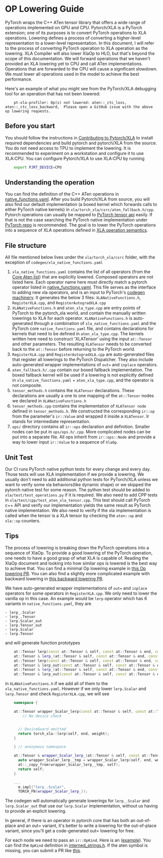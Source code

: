 # OP Lowering Guide

PyTorch wraps the C++ ATen tensor library that offers a wide range of
operations implemented on GPU and CPU. Pytorch/XLA is a PyTorch
extension; one of its purposes is to convert PyTorch operations to XLA
operations. Lowering defines a process of converting a higher-level
representation to a lower-level representation. In this document, I will
refer to the process of converting PyTorch operation to XLA operation as
the lowering. XLA Compiler will also lower XlaOp to HLO, but that's
beyond the scope of this documentation. We will forward operations that
we haven't provided an XLA lowering yet to CPU and call ATen
implementations. Operations that are forwarded to the CPU will cause a
significant slowdown. We must lower all operations used in the model to
achieve the best performance.

Here's an example of what you might see from the PyTorch/XLA debugging
tool for an operation that has not been lowered:

``` none
    pt-xla-profiler: Op(s) not lowered: aten::_ctc_loss, aten::_ctc_loss_backward,  Please open a GitHub issue with the above op lowering requests.
```

## Before you start

You should follow the instructions in
[Contributing to Pytorch/XLA](https://github.com/pytorch/xla/blob/master/CONTRIBUTING.md) to
install required dependencies and build pytorch and pytorch/XLA from the
source. You do not need access to TPU to implement the lowering. It is
recommended to experiment on a workstation and configure it to use
XLA:CPU. You can configure Pytorch/XLA to use XLA:CPU by running

``` bash
    export PJRT_DEVICE=CPU
```

## Understanding the operation

You can find the definition of the C++ ATen operations in
[native_functions.yaml](https://github.com/pytorch/pytorch/blob/main/aten/src/ATen/native/native_functions.yaml).
After you build Pytorch/XLA from source, you will also find our default
implementation (a boxed kernel which forwards calls to either PyTorch
native kernels) in `xla/torch_xla/csrc/aten_fallback.h/cpp`. Pytorch
operations can usually be mapped to [PyTorch tensor
api](https://pytorch.org/docs/stable/index.html) easily. If that is not
the case searching the PyTorch native implementation under [PyTorch
repo](https://github.com/pytorch/pytorch) is recommended. The goal is to
lower the PyTorch operations into a sequence of XLA operations defined
in [XLA operation semantics](https://www.tensorflow.org/xla/operation_semantics).

## File structure

All file mentioned below lives under the `xla/torch_xla/csrc` folder,
with the exception of `codegen/xla_native_functions.yaml`

1.  `xla_native_functions.yaml` contains the list of all operators (from
    the [Core Aten
    list](https://pytorch.org/docs/stable/torch.compiler_ir.html)) that
    are explicitly lowered. Composed operators are not listed here. Each
    operator name here must directly match a pytorch operator listed in
    [native_functions.yaml](https://github.com/pytorch/pytorch/blob/main/aten/src/ATen/native/native_functions.yaml).
    This file serves as the interface to adding new xla operators, and
    is an input to PyTorch's [codegen
    machinery](https://github.com/pytorch/pytorch/blob/main/torchgen/gen_backend_stubs.py).
    It generates the below 3 files: `XLANativeFunctions.h`,
    `RegisterXLA.cpp`, and `RegisterAutogradXLA.cpp`
2.  `XLANativeFunctions.h` and `aten_xla_type.cpp` are entry points of
    PyTorch to the pytorch_xla world, and contain the manually written
    lowerings to XLA for each operator. `XLANativeFunctions.h` is
    auto-generated through a combination of `xla_native_functions.yaml`
    and the PyTorch core `native_functions.yaml` file, and contains
    declarations for kernels that need to be defined in
    `aten_xla_type.cpp`. The kernels written here need to construct
    'XLATensor' using the input `at::Tensor` and other parameters. The
    resulting `XLATensor` needs to be converted back to the `at::Tensor`
    before returning to the PyTorch world.
3.  `RegisterXLA.cpp` and `RegisterAutogradXLA.cpp` are auto-generated
    files that register all lowerings to the PyTorch Dispatcher. They
    also include auto-generated wrapper implementations of `out=` and
    `inplace` operators.
4.  `aten_fallback.h/.cpp` contain our boxed fallback implementation.
    The boxed fallback kernel will be used if a lowering is not
    explicitly defined in `xla_native_functions.yaml` +
    `aten_xla_type.cpp`, and the operator is not composite.
5.  `tensor_methods.h` contains the `XLATensor` declarations. These
    declarations are usually a one to one mapping of the `at::Tensor`
    nodes we declared in `XLANativeFunctions.h`
6.  `tensor_methods.cpp` contains the implementation of `XLATensor node`
    defined in `tensor_methods.h`. We constructed the corresponding
    `ir::op` from the parameter's `ir::Value` and wrapped it inside a
    `XLATensor`. Ir stands for intermediate representation.
7.  `ops/` directory contains all `ir::ops` declaration and definition.
    Smaller nodes can be put in `ops/ops.h/.cpp`. More complicated nodes
    can be put into a separate file. All ops inherit from
    `ir::ops::Node` and provide a way to lower input `ir::Value` to a
    sequence of `XlaOp`.

## Unit Test

Our CI runs PyTorch native python tests for every change and every day.
Those tests will use XLA implementation if we provide a lowering. We
usually don't need to add additional python tests for PyTorch/XLA unless
we want to verify some xla behaviors(like dynamic shape) or we skipped
the pytorch native test for some reason. The python test should be added
to `xla/test/test_operations.py` if it is required. We also need to add
CPP tests in `xla/test/cpp/test_aten_xla_tensor.cpp`. This test should
call PyTorch c++ API and verify our implementation yields the same
result as PyTorch native implementation. We also need to verify if the
xla implementation is called when the tensor is a XLA tensor by checking
the `aten::op` and `xla::op` counters.

## Tips

The process of lowering is breaking down the PyTorch operations into a
sequence of XlaOp. To provide a good lowering of the PyTorch operation,
one needs to have a good grasp of what XLA is capable of. Reading the
XlaOp document and looking into how similar ops is lowered is the best
way to achieve that. You can find a minimal Op lowering example in [this Op lowering PR](https://github.com/pytorch/xla/pull/2969). You can also find a
slightly more complicated example with backward lowering in [this backward lowering PR](https://github.com/pytorch/xla/pull/2972).

We have auto-generated wrapper implementations of `out=` and `inplace`
operators for some operators in `RegisterXLA.cpp`. We only need to lower
the vanilla op in this case. An example would be `lerp` operator which
has 6 variants in `native_functions.yaml`, they are


    - lerp_.Scalar
    - lerp_.Tensor
    - lerp.Scalar_out
    - lerp.Tensor_out
    - lerp.Scalar
    - lerp.Tensor

and will generate function prototypes

``` c++
    at::Tensor lerp(const at::Tensor & self, const at::Tensor & end, const at::Scalar & weight);
    at::Tensor & lerp_(at::Tensor & self, const at::Tensor & end, const at::Scalar & weight);
    at::Tensor lerp(const at::Tensor & self, const at::Tensor & end, const at::Tensor & weight);
    at::Tensor & lerp_out(const at::Tensor & self, const at::Tensor & end, const at::Tensor & weight, at::Tensor & out);
    at::Tensor & lerp_(at::Tensor & self, const at::Tensor & end, const at::Tensor & weight);
    at::Tensor & lerp_out(const at::Tensor & self, const at::Tensor & end, const at::Scalar & weight, at::Tensor & out);
```

in `XLANativeFunctions.h` if we add all of them to the
`xla_native_functions.yaml`. However if we only lower `lerp.Scalar` and
`lerp.Tensor` and check `RegisterXLA.cpp`, we will see

``` c++
    namespace {

    at::Tensor wrapper_Scalar_lerp(const at::Tensor & self, const at::Tensor & end, const at::Scalar & weight) {
        // No device check


      // DeviceGuard omitted
      return torch_xla::lerp(self, end, weight);
    }

    } // anonymous namespace

    at::Tensor & wrapper_Scalar_lerp_(at::Tensor & self, const at::Tensor & end, const at::Scalar & weight) {
      auto wrapper_Scalar_lerp__tmp = wrapper_Scalar_lerp(self, end, weight);
      at::_copy_from(wrapper_Scalar_lerp__tmp, self);
      return self;
    }

    ...
      m.impl("lerp_.Scalar",
      TORCH_FN(wrapper_Scalar_lerp_));
```

The codegen will automatically generate lowerings for `lerp_.Scalar` and
`lerp.Scalar_out` that use our `lerp.Scalar` implementation, without us
having to provide an explicit lowering.

In general, if there is an operator in pytorch core that has both an
out-of-place and an out= variant, it's better to write a lowering for
the out-of-place variant, since you'll get a code-generated out=
lowering for free.

For each node we need to pass an `ir::OpKind`. Here is an
([example](https://github.com/pytorch/xla/blob/5ce99bff336325feb41a982dc80299fb53166b29/torch_xla/csrc/ops/var_mean.cpp#L36)).
You can find the `OpKind` definition in
[interned_strings.h](https://github.com/pytorch/pytorch/blob/main/aten/src/ATen/core/interned_strings.h).
If the aten symbol is missing, you can submit a PR like
[this](https://github.com/pytorch/pytorch/pull/36851).
